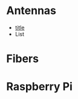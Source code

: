 # Antennas 
- [title]([https://www.example.com](https://nvhrbiblio.nl/biblio/boek/198-An-Introduction-to-Antenna-Theory.pdf))
- List
# Fibers 
# Raspberry Pi 

